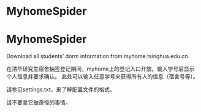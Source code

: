 # MyhomeSpider
# MyhomeSpider
Download all students' dorm information from myhome.tsinghua.edu.cn.

在清华研究生宿舍抽签登记期间，myhome上的登记入口开放。输入学号后显示个人信息并要求确认。
此处可以输入任意学号来获得所有人的信息（宿舍号等）。

请参见settings.txt，来了解配置文件的格式。

请不要拿它做奇怪的事情。
